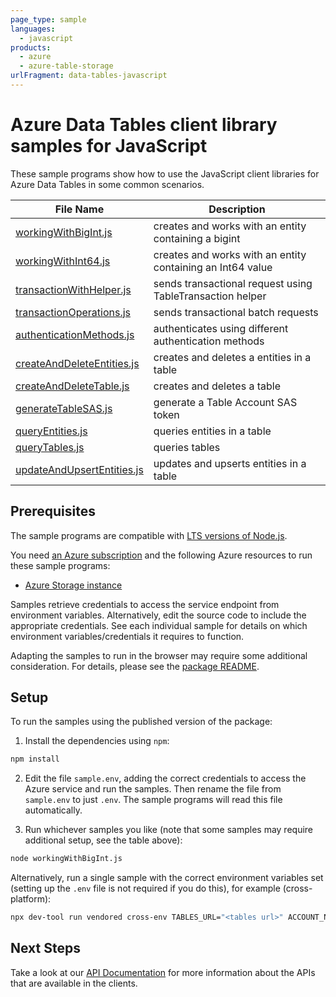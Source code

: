 ```yaml
---
page_type: sample
languages:
  - javascript
products:
  - azure
  - azure-table-storage
urlFragment: data-tables-javascript
---
```


# Azure Data Tables client library samples for JavaScript

These sample programs show how to use the JavaScript client libraries for Azure Data Tables in some common scenarios.

| **File Name**                                         | **Description**                                            |
| ----------------------------------------------------- | ---------------------------------------------------------- |
| [workingWithBigInt.js][workingwithbigint]             | creates and works with an entity containing a bigint       |
| [workingWithInt64.js][workingwithint64]               | creates and works with an entity containing an Int64 value |
| [transactionWithHelper.js][transactionwithhelper]     | sends transactional request using TableTransaction helper  |
| [transactionOperations.js][transactionoperations]     | sends transactional batch requests                         |
| [authenticationMethods.js][authenticationmethods]     | authenticates using different authentication methods       |
| [createAndDeleteEntities.js][createanddeleteentities] | creates and deletes a entities in a table                  |
| [createAndDeleteTable.js][createanddeletetable]       | creates and deletes a table                                |
| [generateTableSAS.js][generatetablesas]               | generate a Table Account SAS token                         |
| [queryEntities.js][queryentities]                     | queries entities in a table                                |
| [queryTables.js][querytables]                         | queries tables                                             |
| [updateAndUpsertEntities.js][updateandupsertentities] | updates and upserts entities in a table                    |

## Prerequisites

The sample programs are compatible with [LTS versions of Node.js](https://github.com/nodejs/release#release-schedule).

You need [an Azure subscription][freesub] and the following Azure resources to run these sample programs:

- [Azure Storage instance][createinstance_azurestorageinstance]

Samples retrieve credentials to access the service endpoint from environment variables. Alternatively, edit the source code to include the appropriate credentials. See each individual sample for details on which environment variables/credentials it requires to function.

Adapting the samples to run in the browser may require some additional consideration. For details, please see the [package README][package].

## Setup

To run the samples using the published version of the package:

1. Install the dependencies using `npm`:

```bash
npm install
```

2. Edit the file `sample.env`, adding the correct credentials to access the Azure service and run the samples. Then rename the file from `sample.env` to just `.env`. The sample programs will read this file automatically.

3. Run whichever samples you like (note that some samples may require additional setup, see the table above):

```bash
node workingWithBigInt.js
```

Alternatively, run a single sample with the correct environment variables set (setting up the `.env` file is not required if you do this), for example (cross-platform):

```bash
npx dev-tool run vendored cross-env TABLES_URL="<tables url>" ACCOUNT_NAME="<account name>" ACCOUNT_KEY="<account key>" node workingWithBigInt.js
```

## Next Steps

Take a look at our [API Documentation][apiref] for more information about the APIs that are available in the clients.

[workingwithbigint]: https://github.com/Azure/azure-sdk-for-js/blob/main/sdk/tables/data-tables/samples/v12/javascript/workingWithBigInt.js
[workingwithint64]: https://github.com/Azure/azure-sdk-for-js/blob/main/sdk/tables/data-tables/samples/v12/javascript/workingWithInt64.js
[transactionwithhelper]: https://github.com/Azure/azure-sdk-for-js/blob/main/sdk/tables/data-tables/samples/v12/javascript/transactionWithHelper.js
[transactionoperations]: https://github.com/Azure/azure-sdk-for-js/blob/main/sdk/tables/data-tables/samples/v12/javascript/transactionOperations.js
[authenticationmethods]: https://github.com/Azure/azure-sdk-for-js/blob/main/sdk/tables/data-tables/samples/v12/javascript/authenticationMethods.js
[createanddeleteentities]: https://github.com/Azure/azure-sdk-for-js/blob/main/sdk/tables/data-tables/samples/v12/javascript/createAndDeleteEntities.js
[createanddeletetable]: https://github.com/Azure/azure-sdk-for-js/blob/main/sdk/tables/data-tables/samples/v12/javascript/createAndDeleteTable.js
[generatetablesas]: https://github.com/Azure/azure-sdk-for-js/blob/main/sdk/tables/data-tables/samples/v12/javascript/generateTableSAS.js
[queryentities]: https://github.com/Azure/azure-sdk-for-js/blob/main/sdk/tables/data-tables/samples/v12/javascript/queryEntities.js
[querytables]: https://github.com/Azure/azure-sdk-for-js/blob/main/sdk/tables/data-tables/samples/v12/javascript/queryTables.js
[updateandupsertentities]: https://github.com/Azure/azure-sdk-for-js/blob/main/sdk/tables/data-tables/samples/v12/javascript/updateAndUpsertEntities.js
[apiref]: https://docs.microsoft.com/javascript/api/@azure/data-tables
[freesub]: https://azure.microsoft.com/free/
[createinstance_azurestorageinstance]: https://docs.microsoft.com/azure/storage/tables/table-storage-quickstart-portal
[package]: https://github.com/Azure/azure-sdk-for-js/tree/main/sdk/tables/data-tables/README.md
